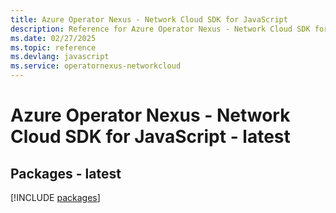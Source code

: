 ```yaml
---
title: Azure Operator Nexus - Network Cloud SDK for JavaScript
description: Reference for Azure Operator Nexus - Network Cloud SDK for JavaScript
ms.date: 02/27/2025
ms.topic: reference
ms.devlang: javascript
ms.service: operatornexus-networkcloud
---
```

# Azure Operator Nexus - Network Cloud SDK for JavaScript - latest
## Packages - latest
[!INCLUDE [packages](operator-nexus---network-cloud-index.md)]